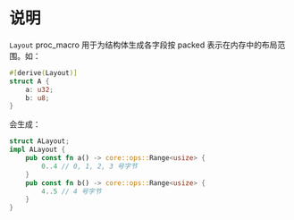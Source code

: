 # 说明

`Layout` proc_macro 用于为结构体生成各字段按 packed 表示在内存中的布局范围。如：

```rust
#[derive(Layout)]
struct A {
    a: u32;
    b: u8;
}
```

会生成：

```rust
struct ALayout;
impl ALayout {
    pub const fn a() -> core::ops::Range<usize> {
        0..4 // 0, 1, 2, 3 号字节
    }
    pub const fn b() -> core::ops::Range<usize> {
        4..5 // 4 号字节
    }
}
```
